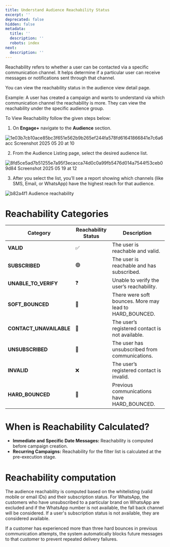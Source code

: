 ```yaml
---
title: Understand Audience Reachability Status
excerpt: ''
deprecated: false
hidden: false
metadata:
  title: ''
  description: ''
  robots: index
next:
  description: ''
---
```

Reachability refers to whether a user can be contacted via a specific communication channel. It helps determine if a particular user can receive messages or notifications sent through that channel.

You can view the reachability status in the audience view detail page.

Example: A user has created a campaign and wants to understand via which communication channel the reachability is more. They can view the reachability under the specific audience group.

To View Reachability follow the given steps below:

1. On **Engage+** navigate to the **Audience** section.

![1e03b7cb10ace85bc3f651e562b9b265ef244fa578fd61641866841e7c6a6acc Screenshot 2025 05 20 at 10](https://files.readme.io/1e03b7cb10ace85bc3f651e562b9b265ef244fa578fd61641866841e7c6a6acc-Screenshot_2025-05-20_at_10.34.45_AM.png)

2. From the Audience Listing page, select the desired audience list.

![8fd5ce5ad7b51255e7a95f3ecacca74d0c0a99fb5476d014a7544f53ceb09d84 Screenshot 2025 05 19 at 12](https://files.readme.io/8fd5ce5ad7b51255e7a95f3ecacca74d0c0a99fb5476d014a7544f53ceb09d84-Screenshot_2025-05-19_at_12.26.31_PM.png)

3. After you select the list, you’ll see a report showing which channels (like SMS, Email, or WhatsApp) have the highest reach for that audience.

![b82a4f1 Audience reachability](https://files.readme.io/b82a4f1-Audience_reachability.gif)

# Reachability Categories

| **Category**            | **Reachability Status** | **Description**                                         |
| ----------------------- | ----------------------- | ------------------------------------------------------- |
| **VALID**               | ✅                       | The user is reachable and valid.                        |
| **SUBSCRIBED**          | 🟢                      | The user is reachable and has subscribed.               |
| **UNABLE_TO_VERIFY**    | ❓                       | Unable to verify the user’s reachability.               |
| **SOFT_BOUNCED**        | 🔄                      | There were soft bounces. More may lead to HARD_BOUNCED. |
| **CONTACT_UNAVAILABLE** | 🚫                      | The user’s registered contact is not available.         |
| **UNSUBSCRIBED**        | 🔕                      | The user has unsubscribed from communications.          |
| **INVALID**             | ❌                       | The user’s registered contact is invalid.               |
| **HARD_BOUNCED**        | 🛑                      | Previous communications have HARD_BOUNCED.              |

# When is Reachability Calculated?

* **Immediate and Specific Date Messages:** Reachability is computed before campaign creation.
* **Recurring Campaigns:** Reachability for the filter list is calculated at the pre-execution stage.

# Reachability computation

The audience reachability is computed based on the whitelisting (valid mobile or email IDs) and their subscription status. For WhatsApp, the customers who have unsubscribed to a particular brand on WhatsApp are excluded and if the WhatsApp number is not available, the fall back channel will be considered. If a user's subscription status is not available, they are considered available.

<Note title="Note">
If a customer has experienced more than three hard bounces in previous communication attempts, the system automatically blocks future messages to that customer to prevent repeated delivery failures.
</Note>

<br />
